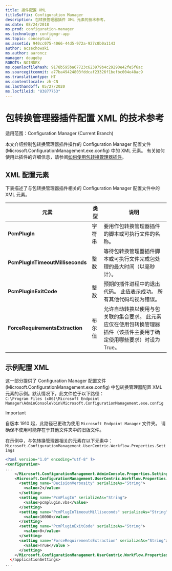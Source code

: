 ```yaml
---
title: 插件配置 XML
titleSuffix: Configuration Manager
description: 包转换管理器插件 XML 元素的技术参考。
ms.date: 08/24/2018
ms.prod: configuration-manager
ms.technology: configmgr-app
ms.topic: conceptual
ms.assetid: 940cc075-4066-44d5-972a-927c0b0a1143
author: aczechowski
ms.author: aaroncz
manager: dougeby
ROBOTS: NOINDEX
ms.openlocfilehash: 9178b595ba67723c623979b4c29290e42fe5f6ac
ms.sourcegitcommit: a77ba49424803fddcaf23326f1befbc004e48ac9
ms.translationtype: HT
ms.contentlocale: zh-CN
ms.lasthandoff: 05/27/2020
ms.locfileid: "83877753"
---
```

# <a name="technical-reference-for-the-package-conversion-manager-plug-in-configuration-xml"></a>包转换管理器插件配置 XML 的技术参考

适用范围：Configuration Manager (Current Branch)

<!--1357861-->

本文介绍控制包转换管理器插件操作的 Configuration Manager 配置文件 (Microsoft.ConfigurationManagement.exe.config) 中的 XML 元素。 有关如何使用此插件的详细信息，请参阅[如何使用包转换管理器插件](how-to-use-plug-in.md)。



## <a name="xml-configuration-elements"></a>XML 配置元素

下表描述了与包转换管理器插件相关的 Configuration Manager 配置文件中的 XML 元素。

|元素  |类型  |说明  |
|---------|---------|---------|
|**PcmPlugIn**|字符串|要用作包转换管理器插件的脚本或可执行文件的名称。|
|**PcmPlugInTimeoutMilliseconds**|整数|等待包转换管理器插件脚本或可执行文件完成包处理的最大时间（以毫秒计）。|
|**PcmPluginExitCode**|整数|预期的插件进程中的退出代码。 此值表示成功。 所有其他代码均视为错误。|
|**ForceRequirementsExtraction**|布尔值|允许自动转换以使用与包关联的集合要求。 此元素应仅在使用包转换管理器插件（该插件主要用于确定使用哪些要求）时设为 True。|



## <a name="sample-configuration-xml"></a>示例配置 XML

这一部分提供了 Configuration Manager 配置文件 (Microsoft.ConfigurationManagement.exe.config) 中包转换管理器配置 XML 元素的示例。默认情况下，此文件位于以下路径：  
`C:\Program Files (x86)\Microsoft Endpoint Manager\AdminConsole\bin\Microsoft.ConfigurationManagement.exe.config`

> [!IMPORTANT]
> 自版本 1910 起，此路径已更改为使用 `Microsoft Endpoint Manager` 文件夹。 请确保不使用可能存在于其他文件夹中的旧版文件。 

在示例中，与包转换管理器相关的元素在以下元素中：`Microsoft.ConfigurationManagement.UserCentric.Workflow.Properties.Settings`

``` XML
<?xml version="1.0" encoding="utf-8" ?>
<configuration>
...
    </Microsoft.ConfigurationManagement.AdminConsole.Properties.Settings>
    <Microsoft.ConfigurationManagement.UserCentric.Workflow.Properties.Settings>
      <setting name="DecisionVerbosity" serializeAs="String">
        <value>2</value>
      </setting>
      <setting name="PcmPlugIn" serializeAs="String">
        <value>pcmplugin.vbs</value>
      </setting>
      <setting name="PcmPlugInTimeoutMilliseconds" serializeAs="String">
        <value>10000</value>
      </setting>
      <setting name="PcmPluginExitCode" serializeAs="String">
        <value>0</value>
      </setting>
      <setting name="ForceRequirementsExtraction" serializeAs="String">
        <value>True</value >
      </setting>
    </Microsoft.ConfigurationManagement.UserCentric.Workflow.Properties.Settings>
  </applicationSettings>
...
```

